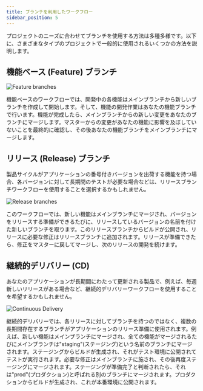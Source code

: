 ```yaml
---
title: ブランチを利用したワークフロー
sidebar_position: 5
---
```


プロジェクトのニーズに合わせてブランチを使用する方法は多種多様です。以下に、さまざまなタイプのプロジェクトで一般的に使用されるいくつかの方法を説明します。

## 機能ベース (Feature) ブランチ

![Feature branches][1]

機能ベースのワークフローでは、開発中の各機能はメインブランチから新しいブランチを作成して開始します。そして、機能の開発作業はあなたの機能ブランチで行います。機能が完成したら、メインブランチからの新しい変更をあなたのブランチにマージします。マスターからの変更があなたの機能に影響を及ぼしていないことを最終的に確認し、その後あなたの機能ブランチをメインブランチにマージします。

## リリース (Release) ブランチ

製品サイクルがアプリケーションの番号付きバージョンを出荷する機能を持つ場合、各バージョンに対して長期間のテストが必要な場合などは、リリースブランチワークフローを使用することを選択するかもしれません。

![Release branches][2]

このワークフローでは、新しい機能はメインブランチにマージされ、バージョンをリリースする準備ができるたびに、リリースしているバージョンの名前を付けた新しいブランチを取ります。このリリースブランチからビルドが公開され、リリースに必要な修正はリリースブランチに追加されます。リリースが準備できたら、修正をマスターに戻してマージし、次のリリースの開発を続けます。

## 継続的デリバリー (CD)

あなたのアプリケーションが長期間にわたって更新される製品で、例えば、毎週新しいリリースがある場合など、継続的デリバリーワークフローを使用することを希望するかもしれません。

![Continuous Delivery][3]

継続的デリバリーでは、各リリースに対してブランチを持つのではなく、複数の長期間存在するブランチがアプリケーションのリリース準備に使用されます。例えば、新しい機能はメインブランチにマージされ、全ての機能がマージされるたびにメインブランチは"staging"(ステージング)という名前のブランチにマージされます。ステージングからビルドが生成され、それがテスト環境に公開されてテストが実行されます。必要な修正はメインブランチに施され、その後再度ステージングにマージされます。ステージングが準備完了と判断されたら、それは"prod"(プロダクション)と呼ばれる別のブランチにマージされます。プロダクションからビルドが生成され、これが本番環境に公開されます。

[1]: /images/user-manual/version-control/branch-workflows/feature-branches.png
[2]: /images/user-manual/version-control/branch-workflows/release-branches.png
[3]: /images/user-manual/version-control/branch-workflows/continuous-delivery.png
